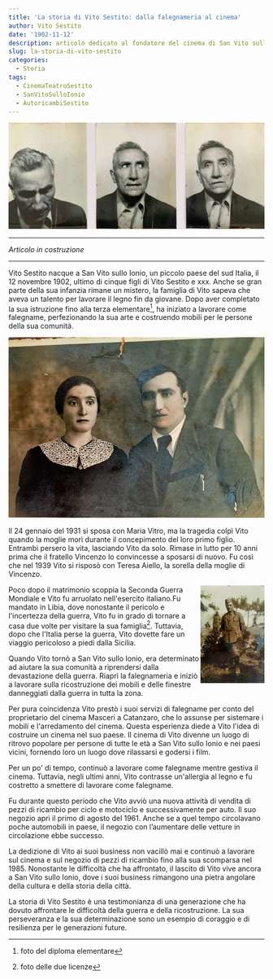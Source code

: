 ```yaml
---
title: 'La storia di Vito Sestito: dalla falegnameria al cinema'
author: Vito Sestito
date: '1902-11-12'
description: articolo dedicato al fondatore del cinema di San Vito sullo Ionio
slug: la-storia-di-vito-sestito
categories:
  - Storia
tags:
  - CinemaTeatroSestito
  - SanVitoSulloIonio
  - AutoricambiSestito
---
```


![foto fatte per la patente](images/vito_sestito_patent_pictures.JPG)
***
*Articolo in costruzione*
***
Vito Sestito nacque a San Vito sullo Ionio, un piccolo paese del sud Italia, il 12 novembre 1902, ultimo di cinque figli di Vito Sestito e xxx. Anche se gran parte della sua infanzia rimane un mistero, la famiglia di Vito sapeva che aveva un talento per lavorare il legno fin da giovane. Dopo aver completato la sua istruzione fino alla terza elementare[^1], ha iniziato a lavorare come falegname, perfezionando la sua arte e costruendo mobili per le persone della sua comunità.

![](images/teresa_aiello_vito_sestito-min.jpg)

Il 24 gennaio del 1931 si sposa con Maria Vitro, ma la tragedia colpì Vito quando la moglie morì durante il concepimento del loro primo figlio. Entrambi persero la vita, lasciando Vito da solo. Rimase in lutto per 10 anni prima che il fratello Vincenzo lo convincesse a sposarsi di nuovo. Fu così che nel 1939 Vito si risposò con Teresa Aiello, la sorella della moglie di Vincenzo.

<img src="images/vito_sestito_libia-min.jpg" alt="" style="max-width:25%;min-width:25%;float: right;"/>

Poco dopo il matrimonio scoppia la Seconda Guerra Mondiale e Vito fu arruolato nell'esercito italiano.Fu mandato in Libia, dove nonostante il pericolo e l'incertezza della guerra, Vito fu in grado di tornare a casa due volte per visitare la sua famiglia[^2]. Tuttavia, dopo che l'Italia perse la guerra, Vito dovette fare un viaggio pericoloso a piedi dalla Sicilia.

Quando Vito tornò a San Vito sullo Ionio, era determinato ad aiutare la sua comunità a riprendersi dalla devastazione della guerra. Riaprì la falegnameria e iniziò a lavorare sulla ricostruzione dei mobili e delle finestre danneggiati dalla guerra in tutta la zona.

Per pura coincidenza Vito prestò i suoi servizi di falegname per conto del proprietario del cinema Masceri a Catanzaro, che lo assunse per sistemare i mobili e l'arredamento del cinema. Questa esperienza diede a Vito l'idea di costruire un cinema nel suo paese. Il cinema di Vito divenne un luogo di ritrovo popolare per persone di tutte le età a San Vito sullo Ionio e nei paesi vicini, fornendo loro un luogo dove rilassarsi e godersi i film.

Per un po' di tempo, continuò a lavorare come falegname mentre gestiva il cinema. Tuttavia, negli ultimi anni, Vito contrasse un'allergia al legno e fu costretto a smettere di lavorare come falegname.

Fu durante questo periodo che Vito avviò una nuova attività di vendita di pezzi di ricambio per ciclo e motociclo e successivamente per auto. Il suo negozio aprì il primo di agosto del 1961. Anche se a quel tempo circolavano poche automobili in paese, il negozio con l’aumentare delle vetture in circolazione ebbe successo.

La dedizione di Vito ai suoi business non vacillò mai e continuò a lavorare sul cinema e sul negozio di pezzi di ricambio fino alla sua scomparsa nel 1985. Nonostante le difficoltà che ha affrontato, il lascito di Vito vive ancora a San Vito sullo Ionio, dove i suoi business rimangono una pietra angolare della cultura e della storia della città.

La storia di Vito Sestito è una testimonianza di una generazione che ha dovuto affrontare le difficoltà della guerra e della ricostruzione. La sua perseveranza e la sua determinazione sono un esempio di coraggio e di resilienza per le generazioni future.

[^1]: foto del diploma elementare
[^2]: foto delle due licenze